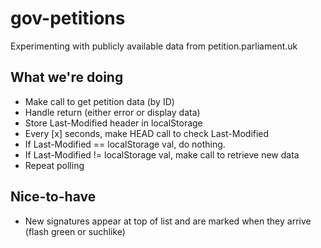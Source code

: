 # gov-petitions
Experimenting with publicly available data from petition.parliament.uk

## What we're doing
* Make call to get petition data (by ID)
* Handle return (either error or display data)
* Store Last-Modified header in localStorage
* Every [x] seconds, make HEAD call to check Last-Modified
* If Last-Modified == localStorage val, do nothing.
* If Last-Modified != localStorage val, make call to retrieve new data
* Repeat polling

## Nice-to-have
* New signatures appear at top of list and are marked when they arrive (flash green or suchlike)
